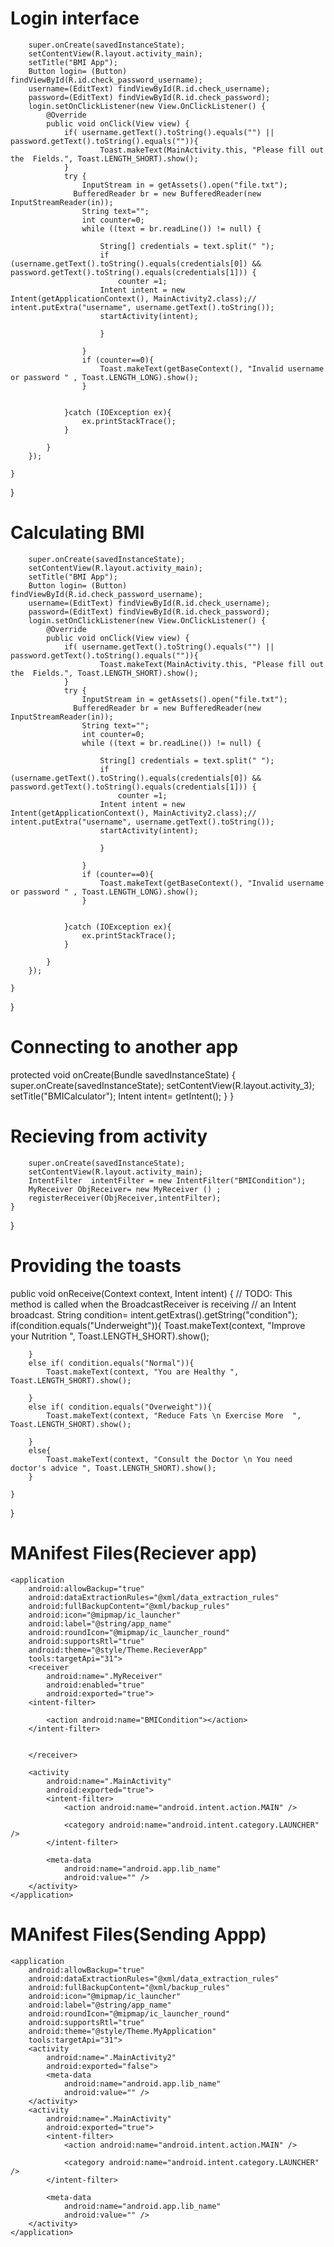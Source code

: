 Login interface
===============
        super.onCreate(savedInstanceState);
        setContentView(R.layout.activity_main);
        setTitle("BMI App");
        Button login= (Button)  findViewById(R.id.check_password_username);
        username=(EditText) findViewById(R.id.check_username);
        password=(EditText) findViewById(R.id.check_password);
        login.setOnClickListener(new View.OnClickListener() {
            @Override
            public void onClick(View view) {
                if( username.getText().toString().equals("") || password.getText().toString().equals("")){
                        Toast.makeText(MainActivity.this, "Please fill out the  Fields.", Toast.LENGTH_SHORT).show();
                }
                try {
                    InputStream in = getAssets().open("file.txt");
                  BufferedReader br = new BufferedReader(new InputStreamReader(in));
                    String text="";
                    int counter=0;
                    while ((text = br.readLine()) != null) {

                        String[] credentials = text.split(" ");
                        if (username.getText().toString().equals(credentials[0]) && password.getText().toString().equals(credentials[1])) {
                            counter =1;
                        Intent intent = new Intent(getApplicationContext(), MainActivity2.class);//                            intent.putExtra("username", username.getText().toString());
                        startActivity(intent);

                        }

                    }
                    if (counter==0){
                        Toast.makeText(getBaseContext(), "Invalid username or password " , Toast.LENGTH_LONG).show();
                    }


                }catch (IOException ex){
                    ex.printStackTrace();
                }

            }
        });

    }
}


Calculating  BMI
==================
        super.onCreate(savedInstanceState);
        setContentView(R.layout.activity_main);
        setTitle("BMI App");
        Button login= (Button)  findViewById(R.id.check_password_username);
        username=(EditText) findViewById(R.id.check_username);
        password=(EditText) findViewById(R.id.check_password);
        login.setOnClickListener(new View.OnClickListener() {
            @Override
            public void onClick(View view) {
                if( username.getText().toString().equals("") || password.getText().toString().equals("")){
                        Toast.makeText(MainActivity.this, "Please fill out the  Fields.", Toast.LENGTH_SHORT).show();
                }
                try {
                    InputStream in = getAssets().open("file.txt");
                  BufferedReader br = new BufferedReader(new InputStreamReader(in));
                    String text="";
                    int counter=0;
                    while ((text = br.readLine()) != null) {

                        String[] credentials = text.split(" ");
                        if (username.getText().toString().equals(credentials[0]) && password.getText().toString().equals(credentials[1])) {
                            counter =1;
                        Intent intent = new Intent(getApplicationContext(), MainActivity2.class);//                            intent.putExtra("username", username.getText().toString());
                        startActivity(intent);

                        }

                    }
                    if (counter==0){
                        Toast.makeText(getBaseContext(), "Invalid username or password " , Toast.LENGTH_LONG).show();
                    }


                }catch (IOException ex){
                    ex.printStackTrace();
                }

            }
        });

    }
}


Connecting to another app
==========================
  protected void onCreate(Bundle savedInstanceState) {
        super.onCreate(savedInstanceState);
        setContentView(R.layout.activity_3);
        setTitle("BMICalculator");
        Intent intent= getIntent();
    }
}




Recieving from activity
=========================
        super.onCreate(savedInstanceState);
        setContentView(R.layout.activity_main);
        IntentFilter  intentFilter = new IntentFilter("BMICondition");
        MyReceiver ObjReceiver= new MyReceiver () ;
        registerReceiver(ObjReceiver,intentFilter);
    }
}



Providing the toasts
======================
public void onReceive(Context context, Intent intent) {
        // TODO: This method is called when the BroadcastReceiver is receiving
        // an Intent broadcast.
        String condition= intent.getExtras().getString("condition");
        if(condition.equals("Underweight")){
            Toast.makeText(context, "Improve your Nutrition ", Toast.LENGTH_SHORT).show();

        }
        else if( condition.equals("Normal")){
            Toast.makeText(context, "You are Healthy ", Toast.LENGTH_SHORT).show();

        }
        else if( condition.equals("Overweight")){
            Toast.makeText(context, "Reduce Fats \n Exercise More  ", Toast.LENGTH_SHORT).show();

        }
        else{
            Toast.makeText(context, "Consult the Doctor \n You need doctor's advice ", Toast.LENGTH_SHORT).show();
        }

    }
}

MAnifest Files(Reciever app)
============================
<?xml version="1.0" encoding="utf-8"?>
<manifest xmlns:android="http://schemas.android.com/apk/res/android"
    xmlns:tools="http://schemas.android.com/tools">

    <application
        android:allowBackup="true"
        android:dataExtractionRules="@xml/data_extraction_rules"
        android:fullBackupContent="@xml/backup_rules"
        android:icon="@mipmap/ic_launcher"
        android:label="@string/app_name"
        android:roundIcon="@mipmap/ic_launcher_round"
        android:supportsRtl="true"
        android:theme="@style/Theme.RecieverApp"
        tools:targetApi="31">
        <receiver
            android:name=".MyReceiver"
            android:enabled="true"
            android:exported="true">
        <intent-filter>

            <action android:name="BMICondition"></action>
        </intent-filter>


        </receiver>

        <activity
            android:name=".MainActivity"
            android:exported="true">
            <intent-filter>
                <action android:name="android.intent.action.MAIN" />

                <category android:name="android.intent.category.LAUNCHER" />
            </intent-filter>

            <meta-data
                android:name="android.app.lib_name"
                android:value="" />
        </activity>
    </application>

</manifest>


MAnifest Files(Sending Appp)
============================

<?xml version="1.0" encoding="utf-8"?>
<manifest xmlns:android="http://schemas.android.com/apk/res/android"
    xmlns:tools="http://schemas.android.com/tools">

    <application
        android:allowBackup="true"
        android:dataExtractionRules="@xml/data_extraction_rules"
        android:fullBackupContent="@xml/backup_rules"
        android:icon="@mipmap/ic_launcher"
        android:label="@string/app_name"
        android:roundIcon="@mipmap/ic_launcher_round"
        android:supportsRtl="true"
        android:theme="@style/Theme.MyApplication"
        tools:targetApi="31">
        <activity
            android:name=".MainActivity2"
            android:exported="false">
            <meta-data
                android:name="android.app.lib_name"
                android:value="" />
        </activity>
        <activity
            android:name=".MainActivity"
            android:exported="true">
            <intent-filter>
                <action android:name="android.intent.action.MAIN" />

                <category android:name="android.intent.category.LAUNCHER" />
            </intent-filter>

            <meta-data
                android:name="android.app.lib_name"
                android:value="" />
        </activity>
    </application>

</manifest>




